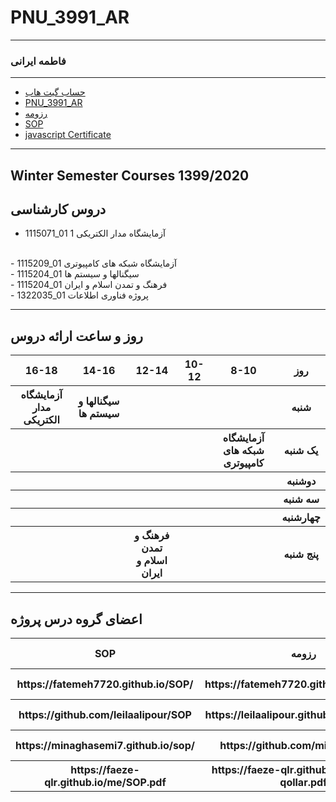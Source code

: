 # PNU_3991_AR
-----------
### فاطمه ایرانی

-----------

- [حساب گیت هاب](https://github.com/Fatemeh7720)
- [PNU_3991_AR](https://github.com/Fatemeh7720/PNU_3991_AR.git)
- [رزومه](https://fatemeh7720.github.io/RESUME/)
- [SOP](https://fatemeh7720.github.io/SOP/)
- [javascript Certificate](JS.pdf)

-------------

## Winter Semester Courses 1399/2020

## دروس کارشناسی


- 1115071_01		آزمایشگاه مدار الکتریکی	     1
<br>
- 1115209_01		آزمایشگاه شبکه های کامپیوتری    
<br>
- 1115204_01		سیگنالها و سیستم ها	      
<br> 
- 1115204_01		فرهنگ و تمدن اسلام و ایران    
<br>
- 1322035_01		پروژه فناوری اطلاعات	     

--------------

## روز و ساعت ارائه دروس

<table style="width:100%">
  <tr>
    <th >16-18</th>
    <th >14-16</th>
    <th >12-14</th>
    <th>10-12</th>
    <th>8-10</th>
    <th>روز</th>
  </tr>
  <tr>
    <th >آزمایشگاه مدار الکتریکی</th>
    <th >سیگنالها و سیستم ها</th>
    <th ></th>
    <th></th>
    <th></th>
    <th>شنبه</th>
  </tr>
   <tr>
    <th ></th>
    <th ></th>
    <th></th>
    <th></th>
    <th >آزمایشگاه شبکه های کامپیوتری</th>
    <th>یک شنبه</th>
  </tr>
   <tr>
     <th ></th>
     <th ></th>
     <th></th>
     <th></th>
    <th ></th>   
    <th>دوشنبه</th>
  </tr>
   <tr>
    <th ></th>
    <th ></th>
    <th></th>
    <th></th>
    <th ></th>
    <th>سه شنبه</th>
  </tr>
   <tr>
    <th ></th>
    <th ></th>
    <th></th>
    <th></th>
     <th ></th>
    <th>چهارشنبه</th>
  </tr>
   <tr>
    <th ></th>
     <th ></th>
     <th >فرهنگ و تمدن اسلام و ایران</th>
     <th></th>
    <th></th>
    <th>پنج شنبه</th>
  </tr>
</table>

--------------

## اعضای گروه درس پروژه

<table style="width:100%">
<tr>
 <th  align="center">SOP</th>
 <th  align="center">رزومه</th>
 <th  align="center">نام/نام خانوادگی</th>
 <th  align="center">شماره دانشجویی</th>
 <th  align="center">ردیف</th>
 </tr>
  <tr>
    <th >https://fatemeh7720.github.io/SOP/</th>
    <th >https://fatemeh7720.github.io/RESUME/</th>
    <th>فاطمه ایرانی</th>
    <th>963769777</th>
    <th>1</th>
  </tr>
   <tr>
    <th >https://github.com/leilaalipour/SOP</th>
    <th>https://leilaalipour.github.io/leilaalipour/</th>
    <th>لیلا علیپور</th>
    <th >963924448</th>
    <th>2</th>
  </tr>
   <tr>
     <th >https://minaghasemi7.github.io/sop/</th>
     <th>https://github.com/minaghasemi7</th>
     <th>مینا قاسمی</th>
    <th >963930469</th>   
    <th>3</th>
  </tr>
   <tr>
    <th >https://faeze-qlr.github.io/me/SOP.pdf</th>
    <th>https://faeze-qlr.github.io/me/faeze-qollar.pdf</th>
    <th>فائزه قلار</th>
    <th >963953207</th>
    <th>4</th>
  </tr>
</table>
